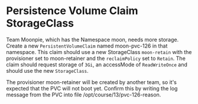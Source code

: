 # Persistence Volume Claim StorageClass

Team Moonpie, which has the Namespace moon, needs more storage. Create a new `PersistentVolumeClaim` named moon-pvc-126 in that namespace. This claim should use a new StorageClass `moon-retain` with the provisioner set to moon-retainer and the `reclaimPolicy` set to `Retain`. The claim should request storage of `3Gi`, an accessMode of `ReadWriteOnce` and should use the new `StorageClass`.

The provisioner moon-retainer will be created by another team, so it's expected that the PVC will not boot yet. Confirm this by writing the log message from the PVC into file /opt/course/13/pvc-126-reason.